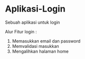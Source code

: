 # Aplikasi-Login
Sebuah aplikasi untuk login

Alur Fitur login : 
1. Memasukkan email dan password
2. Memvalidasi masukkan
3. Mengalihkan halaman home
